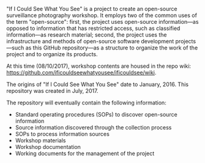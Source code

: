 "If I Could See What You See" is a project to create an open-source surveillance photography workshop. It employs two of the common uses of the term "open-source": first, the project uses open-source information—as opposed to information that has restricted access, such as classified information—as research material; second, the project uses the infrastructure and methods of open-source software development projects—such as this GitHub repository—as a structure to organize the work of the project and to organize its products.

At this time (08/10/2017), workshop contents are housed in the repo wiki: https://github.com/ificouldseewhatyousee/ificouldsee/wiki.

The origins of "If I Could See What You See" date to January, 2016. This repository was created in July, 2017.

The repository will eventually contain the following information:
* Standard operating procedures (SOPs) to discover open-source information
* Source information discovered through the collection process
* SOPs to process information sources
* Workshop materials 
* Workshop documentation
* Working documents for the management of the project
